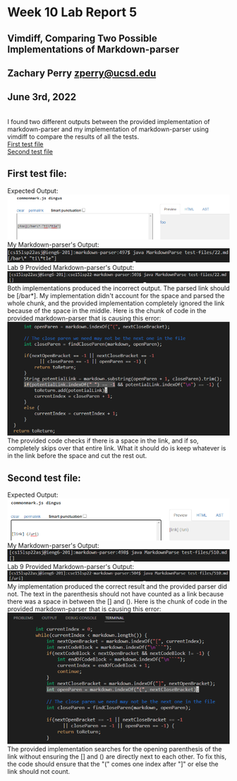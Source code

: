 # Week 10 Lab Report 5
## Vimdiff, Comparing Two Possible Implementations of Markdown-parser
## Zachary Perry zperry@ucsd.edu
## June 3rd, 2022
\
I found two different outputs between the provided implementation of markdown-parser and my implementation of markdown-parser using vimdiff to compare the results of all the tests.\
[First test file](https://github.com/nidhidhamnani/markdown-parser/blob/main/test-files/22.md)\
[Second test file](https://github.com/nidhidhamnani/markdown-parser/blob/main/test-files/510.md)
## First test file:
Expected Output:
![](test1expected.png)
My Markdown-parser's Output:
![](test1myoutput.png)
Lab 9 Provided Markdown-parser's Output:
![](test1providedoutput.png)
Both implementations produced the incorrect output. The parsed link should be [/bar*]. My implementation didn't account for the space and parsed the whole chunk, and the provided implementation completely ignored the link because of the space in the middle. Here is the chunk of code in the provided markdown-parser that is causing this error:
![](test1providedcode.png)
The provided code checks if there is a space in the link, and if so, completely skips over that entire link. What it should do is keep whatever is in the link before the space and cut the rest out.
## Second test file:
Expected Output:
![](test2expected.png)
My Markdown-parser's Output:
![](test2myoutput.png)
Lab 9 Provided Markdown-parser's Output:
![](test2providedoutput.png)
My implementation produced the correct result and the provided parser did not. The text in the parenthesis should not have counted as a link because there was a space in between the [] and (). Here is the chunk of code in the provided markdown-parser that is causing this error:
![](test2providedcode.png)
The provided implementation searches for the opening parenthesis of the link without ensuring the [] and () are directly next to each other. To fix this, the code should ensure that the "(" comes one index after "]" or else the link should not count.